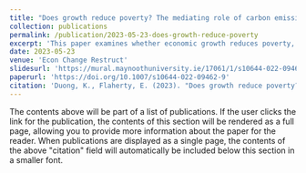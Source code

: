 ```yaml
---
title: "Does growth reduce poverty? The mediating role of carbon emissions and income inequality"
collection: publications
permalink: /publication/2023-05-23-does-growth-reduce-poverty
excerpt: 'This paper examines whether economic growth reduces poverty, focusing on the mediating effects of carbon emissions and income inequality.'
date: 2023-05-23
venue: 'Econ Change Restruct'
slidesurl: 'https://mural.maynoothuniversity.ie/17061/1/s10644-022-09462-9.pdf'
paperurl: 'https://doi.org/10.1007/s10644-022-09462-9'
citation: 'Duong, K., Flaherty, E. (2023). "Does growth reduce poverty? The mediating role of carbon emissions and income inequality." <i>Econ Change Restruct</i>. 56, 3309–3334. https://doi.org/10.1007/s10644-022-09462-9'
---
```


The contents above will be part of a list of publications. If the user clicks the link for the publication, the contents of this section will be rendered as a full page, allowing you to provide more information about the paper for the reader. When publications are displayed as a single page, the contents of the above "citation" field will automatically be included below this section in a smaller font.
